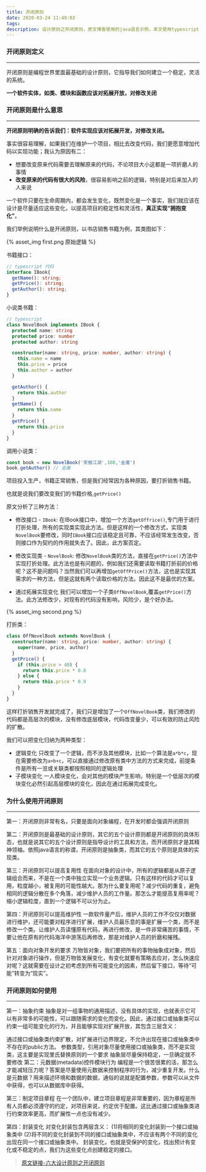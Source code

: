 ```yaml
---
title: 开闭原则
date: 2020-03-24 11:49:03
tags:
description: 设计原则之开闭原则，原文博客使用的java语言示例，本文使用typescript，都是静态语言。
---
```


### 开闭原则定义
---

开闭原则是编程世界里面最基础的设计原则，它指导我们如何建立一个稳定，灵活的系统。

**一个软件实体，如类、模块和函数应该对拓展开放，对修改关闭**

### 开闭原则是什么意思
---

**开闭原则明确的告诉我们：软件实现应该对拓展开发，对修改关闭。**

事实很容易理解，如果我们在维护一个项目，相比去改变代码，我们更愿意增加代码以实现功能；我认为原因有二：
- 想要改变原来代码需要去理解原来的代码，不论项目大小这都是一项折磨人的事情
- **改变原来的代码有很大的风险**，很容易影响之前的逻辑，特别是对后来加入的人来说

一个软件只要在生命周期内，都会发生变化，既然变化是一个事实，我们就应该在设计是尽量适应这些变化，以提高项目的稳定性和灵活性，**真正实现“拥抱变化”**。

我们举例说明什么是开闭原则，以书店销售书籍为例，其类图如下：

{% asset_img first.png 原始逻辑 %}

书籍接口：

```typescript
// typescript 代码
interface IBook{
  getName(): string;
  getPrice(): string;
  getAuthor(): string;
}
```

小说类书籍：
```typescript
// typescript
class NovelBook implements IBook {
  protected name: string
  protected price: number
  protected author: string

  constructor(name: string, price: number, author: string) {
    this.name = name
    this.price = price
    this.author = author
  }

  getAuthor() {
    return this.author
  }
  getName() {
    return this.name
  }
  getPrice() {
    return this.price
  }
}
```

调用小说类：
```typescript
const book = new NovelBook('笑傲江湖',100,'金庸')
book.getAuthor() // 金庸
```

项目投入生产，书籍正常销售，但是我们经常因为各种原因，要打折销售书籍。

也就是说我们要改变我们的书籍价格,`getPrice()`

原文分析了三种方法：
- 修改接口 - `IBook`:
  在IBook接口中，增加一个方法`getOffrice()`,专门用于进行打折处理，所有的实现类实现此方法。但是这样的一个修改方式，实现类`NovelBook`要修改，同时`IBook`接口应该稳定且可靠，不应该经常发生改变，否则接口作为契约的作用就失去了。因此，此方案否定。

- 修改实现类 - `NovelBook`:
  修改`NovelBook`类的方法，直接在`getPrice()`方法中实现打折处理。此方法也是有问题的，例如我们还需要读取书籍打折前的价格呢？这不是问题吗？当然我们可以再增加`getOffPrice()`方法，这也是实现其需求的一种方法，但是这就有两个读取价格的方法。因此这不是最优的方案。

- 通过拓展实现变化
  我们可以增加一个子类`OffNovelBook`,覆盖`getPrice()`方法。此方法修改少，对现有的代码没有影响，风险少，是个好办法。

{% asset_img second.png  %}

打折类：
```typescript
class OffNovelBook extends NovelBook {
  constructor(name: string, price: number, author: string) {
    super(name, price, author)
  }
  getPrice() {
    if (this.price > 40) {
      return this.price * 0.8
    } else {
      return this.price * 0.9
    }
  }
}
```

这样打折销售开发就完成了，我们只是增加了一个`OffNovelBook`类，我们修改的代码都是高层次的模块，没有修改底层模块，代码改变量少，可以有效的防止风险的扩散。

我们可以把变化归纳为两种类型：
- 逻辑变化
  只改变了一个逻辑，而不涉及其他模块，比如一个算法是`a*b*c`，现在需要修改为`a+b+c`，可以直接通过修改原有类中方法的方式来完成，前提条件是所有一览或关联类都按照相同的逻辑处理
- 子模块变化
  一人模块变化，会对其他的模块产生影响，特别是一个低层次的模块变化必然引起高层模块的变化，因此在通过拓展完成变化。

### 为什么使用开闭原则

---

第一：开闭原则非常有名，只要是面向对象编程，在开发时都会强调开闭原则

第二：开闭原则是最基础的设计原则，其它的五个设计原则都是开闭原则的具体形态，也就是说其它的五个设计原则是指导设计的工具和方法，而开闭原则才是其精神领袖。依照java语言的称谓，开闭原则是抽象类，而其它的五个原则是具体的实现类。

第三：开闭原则可以提高复用性
在面向对象的设计中，所有的逻辑都是从原子逻辑组合而来，不是在一个类中独立实现一个业务逻辑。只有这样的代码才可以复用，粒度越小，被复用的可能性越大。那为什么要复用呢？减少代码的重复，避免相同的逻辑分散在多个角落，减少维护人员的工作量。那怎么才能提高复用率呢？缩小逻辑粒度，直到一个逻辑不可以分为止。

第四：开闭原则可以提高维护性
一款软件量产后，维护人员的工作不仅仅对数据进行维护，还可能要对程序进行扩展，维护人员最乐意的事是扩展一个类，而不是修改一个类。让维护人员读懂原有代码，再进行修改，是一件非常痛苦的事情，不要让他在原有的代码海洋中游荡后再修改，那是对维护人员的折磨和摧残。

第五：面向对象开发的要求
万物皆对象，我们要把所有的事物抽象成对象，然后针对对象进行操作，但是万物皆发展变化，有变化就要有策略去应对，怎么快速应对呢？这就需要在设计之初考虑到所有可能变化的因素，然后留下接口，等待“可能”转变为“现实”。

### 开闭原则如何使用

---

第一：抽象约束
抽象是对一组事物的通用描述，没有具体的实现，也就表示它可以有非常多的可能性，可以跟随需求的变化而变化。因此，通过接口或抽象类可以约束一组可能变化的行为，并且能够实现对扩展开放，其包含三层含义：

通过接口或抽象类约束扩散，对扩展进行边界限定，不允许出现在接口或抽象类中不存在的public方法。
参数类型，引用对象尽量使用接口或抽象类，而不是实现类，这主要是实现里氏替换原则的一个要求
抽象层尽量保持稳定，一旦确定就不要修改
第二：元数据(metadata)控件模块行为
编程是一个很苦很累的活，那怎么才能减轻压力呢？答案是尽量使用元数据来控制程序的行为，减少重复开发。什么是元数据？用来描述环境和数据的数据，通俗的说就是配置参数，参数可以从文件中获得，也可以从数据库中获得。

第三：制定项目章程
在一个团队中，建立项目章程是非常重要的，因为章程是所有人员都必须遵守的约定，对项目来说，约定优于配置。这比通过接口或抽象类进行约束效率更高，而扩展性一点也没有减少。

第四：封装变化
对变化封装包含两层含义：
(1)将相同的变化封装到一个接口或抽象类中
(2)将不同的变化封装到不同的接口或抽象类中，不应该有两个不同的变化出现在同一个接口或抽象类中。
封装变化，也就是受保护的变化，找出预计有变化或不稳定的点，我们为这些变化点创建稳定的接口。

>[原文链接-六大设计原则之开闭原则](https://blog.csdn.net/hfreeman2008/article/details/52344022 '原文代码部分采用的Java')